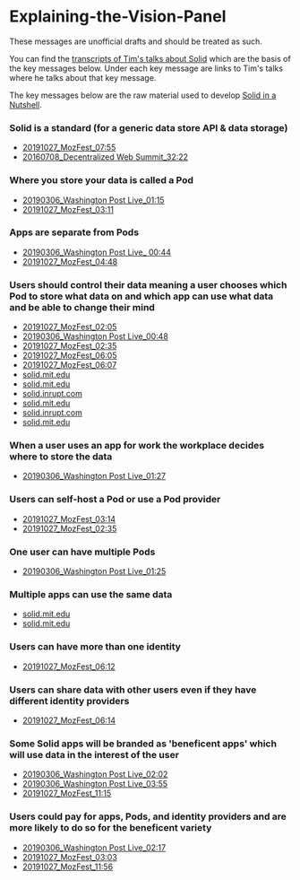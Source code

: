 # Explaining-the-Vision-Panel

These messages are unofficial drafts and should be treated as such. 

You can find the [transcripts of Tim's talks about Solid](https://github.com/solid/Explaining-the-Vision-Panel/tree/master/Tim-describing-Solid) which are the basis of the key messages below. Under each key message are links to Tim's talks where he talks about that key message. 

The key messages below are the raw material used to develop [Solid in a Nutshell](https://github.com/solid/Explaining-the-Vision-Panel/blob/master/Nutshell/Solid-in-a-nutshell.md).

### Solid is a standard (for a generic data store API & data storage)
* [20191027_MozFest_07:55](https://github.com/solid/Explaining-the-Vision-Panel/blob/master/Tim-describing-Solid/20191027_MozFest.md#20191027_mozfest_0755)
* [20160708_Decentralized Web Summit_32:22](https://github.com/solid/Explaining-the-Vision-Panel/blob/master/Tim-describing-Solid/20160708_Decentralized-Web-Summit.md#20160708_decentralized-web-summit_3222) 

### Where you store your data is called a Pod
* [20190306_Washington Post Live_01:15](https://github.com/solid/Explaining-the-Vision-Panel/blob/master/Tim-describing-Solid/20190306_Washington-Post-Live.md#20190306_washington-post-live_0115) 
* [20191027_MozFest_03:11](https://github.com/solid/Explaining-the-Vision-Panel/blob/master/Tim-describing-Solid/20191027_MozFest.md#20191027_mozfest_0311)

### Apps are separate from Pods
* [20190306_Washington Post Live_ 00:44](https://github.com/solid/Explaining-the-Vision-Panel/blob/master/Tim-describing-Solid/20190306_Washington-Post-Live.md#20190306_washington-post-live_-0044)
* [20191027_MozFest_04:48](https://github.com/solid/Explaining-the-Vision-Panel/blob/master/Tim-describing-Solid/20191027_MozFest.md#20191027_mozfest_0448)

### Users should control their data meaning a user chooses which Pod to store what data on and which app can use what data and be able to change their mind 
* [20191027_MozFest_02:05](https://github.com/solid/Explaining-the-Vision-Panel/blob/master/Tim-describing-Solid/20191027_MozFest.md#20191027_mozfest_0205)
* [20190306_Washington Post Live_00:48](https://github.com/solid/Explaining-the-Vision-Panel/blob/master/Tim-describing-Solid/20190306_Washington-Post-Live.md#20190306_washington-post-live_0048)
* [20191027_MozFest_02:35](https://github.com/solid/Explaining-the-Vision-Panel/blob/master/Tim-describing-Solid/20191027_MozFest.md#20191027_mozfest_0235)
* [20191027_MozFest_06:05](https://github.com/solid/Explaining-the-Vision-Panel/blob/master/Tim-describing-Solid/20191027_MozFest.md#20191027_mozfest_0605)
* [20191027_MozFest_06:07](https://github.com/solid/Explaining-the-Vision-Panel/blob/master/Tim-describing-Solid/20191027_MozFest.md#20191027_mozfest_0607)
* [solid.mit.edu](https://github.com/solid/Explaining-the-Vision-Panel/blob/master/Solid-website-copy.md#seamlessly-switching-between-apps-and-personal-data-storage-servers-without-losing-any-data-or-social-connections---solidmitedu)
* [solid.mit.edu](https://github.com/solid/Explaining-the-Vision-Panel/blob/master/Solid-website-copy.md#and-who-is-allowed-to-access-it-data----solidmitedu) 
* [solid.inrupt.com](https://github.com/solid/Explaining-the-Vision-Panel/blob/master/Solid-website-copy.md#you-decide-which-things-apps-and-people-can-see----solidinruptcom) 
* [solid.mit.edu](https://github.com/solid/Explaining-the-Vision-Panel/blob/master/Solid-website-copy.md#avoid-vendor-lock-in----solidmitedu)
* [solid.inrupt.com](https://github.com/solid/Explaining-the-Vision-Panel/blob/master/Solid-website-copy.md#youre-free-to-move-it-at-any-time-without-interruption-of-service----solidinruptcom)
* [solid.mit.edu](https://github.com/solid/Explaining-the-Vision-Panel/blob/master/Solid-website-copy.md#users-should-have-the-freedom-to-choose-where-their-data-resides----solidmitedu)

### When a user uses an app for work the workplace decides where to store the data 
* [20190306_Washington Post Live_01:27](https://github.com/solid/Explaining-the-Vision-Panel/blob/master/Tim-describing-Solid/20190306_Washington-Post-Live.md#20190306_washington-post-live_0127)

### Users can self-host a Pod or use a Pod provider
* [20191027_MozFest_03:14](https://github.com/solid/Explaining-the-Vision-Panel/blob/master/Tim-describing-Solid/20191027_MozFest.md#20191027_mozfest_0314)
* [20191027_MozFest_02:35]()

### One user can have multiple Pods
* [20190306_Washington Post Live_01:25](https://github.com/solid/Explaining-the-Vision-Panel/blob/master/Tim-describing-Solid/20190306_Washington-Post-Live.md#20190306_washington-post-live_0125)

### Multiple apps can use the same data
* [solid.mit.edu](https://github.com/solid/Explaining-the-Vision-Panel/blob/master/Solid-website-copy.md#reusing-existing-data---solidmitedu)
* [solid.mit.edu](https://github.com/solid/Explaining-the-Vision-Panel/blob/master/Solid-website-copy.md#developers-will-be-able-to-easily-innovate-by-creating-new-apps-or-improving-current-apps-all-while-reusing-existing-data-that-was-created-by-other-apps---solidmitedu)

### Users can have more than one identity
* [20191027_MozFest_06:12](https://github.com/solid/Explaining-the-Vision-Panel/blob/master/Tim-describing-Solid/20191027_MozFest.md#20191027_mozfest_0612)

### Users can share data with other users even if they have different identity providers
* [20191027_MozFest_06:14](https://github.com/solid/Explaining-the-Vision-Panel/blob/master/Tim-describing-Solid/20191027_MozFest.md#20191027_mozfest_0614)

### Some Solid apps will be branded as 'beneficent apps' which will use data in the interest of the user 
* [20190306_Washington Post Live_02:02](https://github.com/solid/Explaining-the-Vision-Panel/blob/master/Tim-describing-Solid/20190306_Washington-Post-Live.md#20190306_washington-post-live_0202)
* [20190306_Washington Post Live_03:55](https://github.com/solid/Explaining-the-Vision-Panel/blob/master/Tim-describing-Solid/20190306_Washington-Post-Live.md#20190306_washington-post-live_0355)
* [20191027_MozFest_11:15](https://github.com/solid/Explaining-the-Vision-Panel/blob/master/Tim-describing-Solid/20191027_MozFest.md#20191027_mozfest_1115)

### Users could pay for apps, Pods, and identity providers and are more likely to do so for the beneficent variety
* [20190306_Washington Post Live_02:17](https://github.com/solid/Explaining-the-Vision-Panel/blob/master/Tim-describing-Solid/20190306_Washington-Post-Live.md#20190306_washington-post-live_0217)
* [20191027_MozFest_03:03](https://github.com/solid/Explaining-the-Vision-Panel/blob/master/Tim-describing-Solid/20191027_MozFest.md#20191027_mozfest_0303)
* [20191027_MozFest_11:56](https://github.com/solid/Explaining-the-Vision-Panel/blob/master/Tim-describing-Solid/20191027_MozFest.md#20191027_mozfest_1156)
